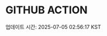 # GITHUB ACTION
  <!-- START_UPDATED_TIME -->
  업데이트 시간: 2025-07-05 02:56:17 KST
  <!-- END_UPDATED_TIME -->
